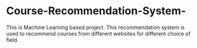 # Course-Recommendation-System-
This is Machine Learning based project. This recommendation system is used to recommend courses from different websites for different choice of field. 
